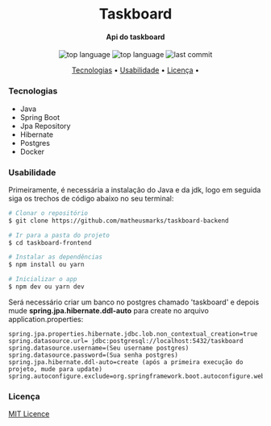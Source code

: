 <h1 align="center">Taskboard</h1>
<h4 align="center">Api do taskboard</h4>


<p align="center">
  <img alt="top language" src="https://img.shields.io/github/languages/top/matheusmarks/taskboard-backend.svg" />
  <img alt="top language" src="https://img.shields.io/github/repo-size/matheusmarks/taskboard-backend.svg" />
  <img alt="last commit" src="https://img.shields.io/github/last-commit/matheusmarks/taskboard-backend.svg" />
</p>

<p align="center">
 <a href="#Tecnologias">Tecnologias</a> • 
 <a href="#usabilidade">Usabilidade</a> • 
  <a href="#licença">Licença</a> • 
</p>

<h3>Tecnologias</h3>
  <ul>
    <li>Java</li>
    <li>Spring Boot</li>
    <li>Jpa Repository</li>
    <li>Hibernate</li>
    <li>Postgres</li>
    <li>Docker</li>
  </ul>
 
 <h3>Usabilidade</h3>
 <p>Primeiramente, é necessária a instalação do Java e da jdk, logo em seguida siga os trechos de código abaixo no seu terminal: </p>
 
 ```bash
# Clonar o repositório
$ git clone https://github.com/matheusmarks/taskboard-backend

# Ir para a pasta do projeto
$ cd taskboard-frontend

# Instalar as dependências
$ npm install ou yarn 

# Inicializar o app
$ npm dev ou yarn dev

```

<p>Será necessário criar um banco no postgres chamado 'taskboard' e depois mude <strong>spring.jpa.hibernate.ddl-auto</strong> para create no arquivo application.properties: </p>

```
spring.jpa.properties.hibernate.jdbc.lob.non_contextual_creation=true
spring.datasource.url= jdbc:postgresql://localhost:5432/taskboard
spring.datasource.username=(Seu username postgres)
spring.datasource.password=(Sua senha postgres)
spring.jpa.hibernate.ddl-auto=create (após a primeira execução do projeto, mude para update)
spring.autoconfigure.exclude=org.springframework.boot.autoconfigure.web.ErrorMvcAutoConfiguration
```


<h3>Licença</h3>
<a href="https://github.com/matheusmarks/taskboard-frontend/blob/main/LICENSE">MIT Licence</p>
